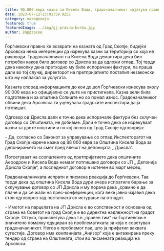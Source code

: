 ```yaml
---
title: 90.000 евра казна за Кисела Вода, градоначалникот најавува правна битка
date: 2023-07-12T15:01:59.925Z
category: македонија
featured: true
featuredImage: ../img/gj-pravna-borba.jpg
author: Вардарски
---
```

<!--StartFragment-->

Ѓорѓиевски правно ќе возврати на казната од Град Скопје, бидејќи Арсовска нема ингеренции да изрекува казни за територија со која не раководи. Градоначалникот на Кисела Вода демантира дека бил потребен каков било договор со Дрисла за да одложи отпад. Тој тврди дека неколку дена претходно му биле испорачани фактури, па праша дали во тој случај, директорот на претпријатието постапил незаконски што му наплаќал за услугата.

Казната според информациите до кои дошол Ѓорѓиевски изнесува околу 90.000 евра но официјално се уште не пристигнала. Казна вели била подготвена и за општина Сопиште но со помал износ. Градоначалникот обвини дека Арсовска ги уценувала градските инспектори да ја потпишат.

Одговор од Дрисла дали е точно дека испорачале фактури без склучен договор со Општината, не добивме. Дали е точно дека се изрекуваат казни за двете општини и по кој основ од Град Скопје одговорија:

\- Да, согласно со Законот за управување со отпад Инспекторатот на Град Скопје изрече казна од 88 000 евра за Општина Кисела Вода за депонирањето на смет пред влезот на депонијата „ Дрисла“.

Потсетуваат на соопштенито од претпријатието дека општините Аеродром и Кисела Вода немаат потпишано договори со ЈП „ Депонија Дрисла Скопје“, а последниот договор е истечен во март месец.

Градоначалничката испрати и писмена реакција до Ѓорѓиевски. Таа тврди дека од општина Кисела Вода дури вчера испратиле барање за склучување договор со ЈП Дрисла и му порача дека „срамно е да плаче и да се жали на прес-конференции, кога веќе јавно изјавил дека стои одговорно зад постапката со истурање на отпадот. 

\- Имотот на парцелата на ЈП Дрисла е во сопственост и основана од страна на Советот на град Скопје е во директна надлежност на градот Скопје. Оттука, произлегува дека т.н „правен тим“ на Ѓорѓиевски е значитено помалку едуциран за проблематиката за која е советуван градоначалникот. Негов е проблемот пак, што ја прифатил ваквата сугестија. Договор има компанијата „Анизор“ која е ангажирана преку тендер од страна на Општината, стои во писмената реакција на Арсовска.

<!--EndFragment-->